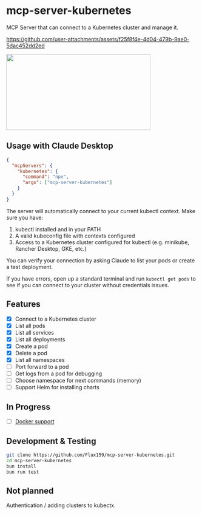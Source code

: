 # mcp-server-kubernetes

MCP Server that can connect to a Kubernetes cluster and manage it.

https://github.com/user-attachments/assets/f25f8f4e-4d04-479b-9ae0-5dac452dd2ed

<a href="https://glama.ai/mcp/servers/w71ieamqrt"><img width="380" height="200" src="https://glama.ai/mcp/servers/w71ieamqrt/badge" /></a>

## Usage with Claude Desktop

```json
{
  "mcpServers": {
    "kubernetes": {
      "command": "npx",
      "args": ["mcp-server-kubernetes"]
    }
  }
}
```

The server will automatically connect to your current kubectl context. Make sure you have:

1. kubectl installed and in your PATH
2. A valid kubeconfig file with contexts configured
3. Access to a Kubernetes cluster configured for kubectl (e.g. minikube, Rancher Desktop, GKE, etc.)

You can verify your connection by asking Claude to list your pods or create a test deployment.

If you have errors, open up a standard terminal and run `kubectl get pods` to see if you can connect to your cluster without credentials issues.

## Features

- [x] Connect to a Kubernetes cluster
- [x] List all pods
- [x] List all services
- [x] List all deployments
- [x] Create a pod
- [x] Delete a pod
- [x] List all namespaces
- [ ] Port forward to a pod
- [ ] Get logs from a pod for debugging
- [ ] Choose namespace for next commands (memory)
- [ ] Support Helm for installing charts

## In Progress

- [ ] [Docker support](https://github.com/Flux159/mcp-server-kubernetes/pull/9)

## Development & Testing

```bash
git clone https://github.com/Flux159/mcp-server-kubernetes.git
cd mcp-server-kubernetes
bun install
bun run test
```

## Not planned

Authentication / adding clusters to kubectx.

